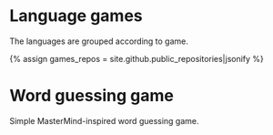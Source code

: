 # Language games

The languages are grouped according to game.

{% assign games_repos = site.github.public_repositories|jsonify %}

# Word guessing game

Simple MasterMind-inspired word guessing game.

<div id="wordguess" ></div>


<script src="/assets/js/langtable.js"></script>
<script>
const domWordGames = document.querySelector('#wordguess');
domWordGames.appendChild(addRepoTable({{games_repos}}, 'wordguess-', ['game']))
</script>
